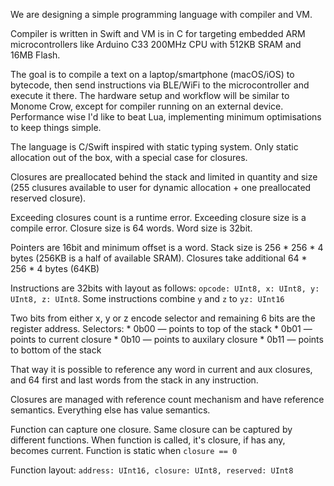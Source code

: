 We are designing a simple programming language with compiler and VM.

Compiler is written in Swift and VM is in C for targeting embedded ARM
microcontrollers like Arduino C33 200MHz CPU with 512KB SRAM and 16MB Flash.

The goal is to compile a text on a laptop/smartphone (macOS/iOS) to bytecode,
then send instructions via BLE/WiFi to the microcontroller and execute it there.
The hardware setup and workflow will be similar to Monome Crow,
except for compiler running on an external device.
Performance wise I'd like to beat Lua, implementing minimum optimisations to keep things simple.

The language is C/Swift inspired with static typing system.
Only static allocation out of the box, with a special case for closures.

Closures are preallocated behind the stack and limited in quantity and size
(255 clusures available to user for dynamic allocation + one preallocated reserved closure).

Exceeding closures count is a runtime error. Exceeding closure size is a compile error.
Closure size is 64 words. Word size is 32bit.

Pointers are 16bit and minimum offset is a word. Stack size is 256 * 256 * 4 bytes
(256KB is a half of available SRAM). Closures take additional 64 * 256 * 4 bytes (64KB)

Instructions are 32bits with layout as follows:
	`opcode: UInt8, x: UInt8, y: UInt8, z: UInt8`.
Some instructions combine `y` and `z` to `yz: UInt16`

Two bits from either x, y or z encode selector and remaining 6 bits are the register address.
Selectors:
	* 0b00 — points to top of the stack
	* 0b01 — points to current closure
	* 0b10 — points to auxilary closure
	* 0b11 — points to bottom of the stack

That way it is possible to reference any word in current and aux closures,
and 64 first and last words from the stack in any instruction.

Closures are managed with reference count mechanism and have reference semantics.
Everything else has value semantics.

Function can capture one closure. Same closure can be captured by different functions.
When function is called, it's closure, if has any, becomes current.
Function is static when `closure == 0`

Function layout:
	`address: UInt16, closure: UInt8, reserved: UInt8`
